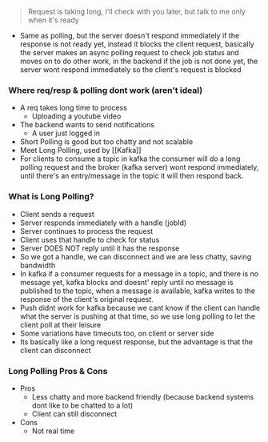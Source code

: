 > Request is taking long, I'll check with you later, but talk to me only when it's ready

- Same as polling, but the server doesn't respond immediately if the response is not ready yet, instead it blocks the client request, basically the server makes an async polling request to check job status and moves on to do other work, in the backend if the job is not done yet, the server wont respond immediately so the client's request is blocked


### Where req/resp & polling dont work (aren't ideal)
- A req takes long time to process
	- Uploading a youtube video
- The backend wants to send notifications
	- A user just logged in
- Short Polling is good but too chatty and not scalable
- Meet Long Polling, used by [[Kafka]]
- For clients to consume a topic in kafka the consumer will do a long polling request and the broker (kafka server) wont respond immediately, until there's an entry/message in the topic it will then respond back.

### What is Long Polling?
- Client sends a request
- Server responds immediately with a handle (jobId)
- Server continues to process the request
- Client uses that handle to check for status
- Server DOES NOT reply until it has the response
- So we got a handle, we can disconnect and we are less chatty, saving bandwidth
- In kafka if a consumer requests for a message in a topic, and there is no message yet, kafka blocks and doesnt' reply until no message is published to the topic, when a message is available, kafka writes to the response of the client's original request.
- Push didnt work for kafka because we cant know if the client can handle what the server is pushing at that time, so we use long polling to let the client poll at their leisure
- Some variations have timeouts too, on client or server side
- Its basically like a long request response, but the advantage is that the client can disconnect
### Long Polling Pros & Cons
- Pros
	- Less chatty and more backend friendly (because backend systems dont like to be chatted to a lot)
	- Client can still disconnect
- Cons
	- Not real time